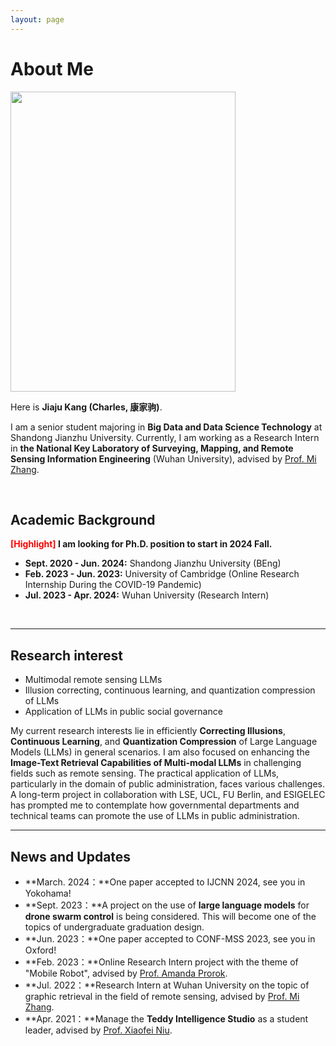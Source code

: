```yaml
---
layout: page
---
```


# About Me

<img src="https://kangjiaju.github.io/images/qingdao.jpg" class="floatpic" width="360" height="480">

Here is **Jiaju Kang (Charles, 康家驹)**.

I am a senior student majoring in **Big Data and Data Science Technology** at Shandong Jianzhu University. Currently, I am working as a Research Intern in **the National Key Laboratory of Surveying, Mapping, and Remote Sensing Information Engineering** (Wuhan University), advised by [Prof. Mi Zhang](http://jszy.whu.edu.cn/zhangmi/zh_CN/index.htm). 

<br>

## Academic Background

**<font color='red'>[Highlight]</font> I am looking for Ph.D. position to start in 2024 Fall.**

- **Sept. 2020 - Jun. 2024:** Shandong Jianzhu University (BEng)
- **Feb. 2023 - Jun. 2023:** University of Cambridge (Online Research Internship During the COVID-19 Pandemic)
- **Jul. 2023 - Apr. 2024:** Wuhan University (Research Intern)

<br>

---

## Research interest

- Multimodal remote sensing LLMs
- Illusion correcting, continuous learning, and quantization compression of LLMs
- Application of LLMs in public social governance

My current research interests lie in efficiently **Correcting Illusions**, **Continuous Learning**, and **Quantization Compression** of Large Language Models (LLMs) in general scenarios. I am also focused on enhancing the **Image-Text Retrieval Capabilities of Multi-modal LLMs** in challenging fields such as remote sensing. The practical application of LLMs, particularly in the domain of public administration, faces various challenges. A long-term project in collaboration with LSE, UCL, FU Berlin, and ESIGELEC has prompted me to contemplate how governmental departments and technical teams can promote the use of LLMs in public administration.
<br>

---

## News and Updates

- **March. 2024：**One paper accepted to IJCNN 2024, see you in Yokohama!
- **Sept. 2023：**A project on the use of **large language models** for **drone swarm control** is being considered. This will become one of the topics of undergraduate graduation design.
- **Jun. 2023：**One paper accepted to CONF-MSS 2023, see you in Oxford!
- **Feb. 2023：**Online Research Intern project with the theme of "Mobile Robot", advised by [Prof. Amanda Prorok](https://www.cst.cam.ac.uk/people/asp45).
- **Jul. 2022：**Research Intern at Wuhan University on the topic of graphic retrieval in the field of remote sensing, advised by [Prof. Mi Zhang](http://jszy.whu.edu.cn/zhangmi/zh_CN/index.htm).
- **Apr. 2021：**Manage the **Teddy Intelligence Studio** as a student leader, advised by [Prof. Xiaofei Niu](https://www.sdjzu.edu.cn/jsjkx/info/1024/4395.htm).